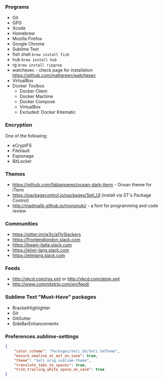### Programs

- Git
- GPG
- Xcode
- Homebrew
- Mozilla Firefox
- Google Chrome
- Sublime Text
- fish shell `brew install fish`
- hub `brew install hub`
- rg `brew install ripgrep`
- watchexec - check page for installation https://github.com/mattgreen/watchexec
- VirtualBox
- Docker Toolbox
    - Docker Client 
    - Docker Machine 
    - Docker Compose
    - VirtualBox
    - Excluded: Docker Kitematic


### Encryption

One of the following:

- eCryptFS
- FileVault
- Espionage
- BitLocker


### Themes

- https://github.com/fabianperez/ocean-dark-iterm - Ocean theme for iTerm
- https://packagecontrol.io/packages/Seti_UI (install via ST's Package Control)
- http://madmalik.github.io/mononoki/ - a font for programming and code review


### Communities

- https://gitter.im/w3c/a11ySlackers
- https://frontendlondon.slack.com
- https://beam-italia.slack.com
- https://elixir-lang.slack.com
- https://elmlang.slack.com


### Feeds

- http://xkcd.com/rss.xml or http://xkcd.com/atom.xml
- http://www.commitstrip.com/en/feed/


### Sublime Text "Must-Have" packages

- BracketHighlighter
- Git
- GitGutter
- SideBarEnhancements

### Preferences.sublime-settings

```json
{
	"color_scheme": "Packages/Seti_UX/Seti.tmTheme",
	"ensure_newline_at_eof_on_save": true,
	"theme": "Seti_orig.sublime-theme",
	"translate_tabs_to_spaces": true,
	"trim_trailing_white_space_on_save": true
}
```
